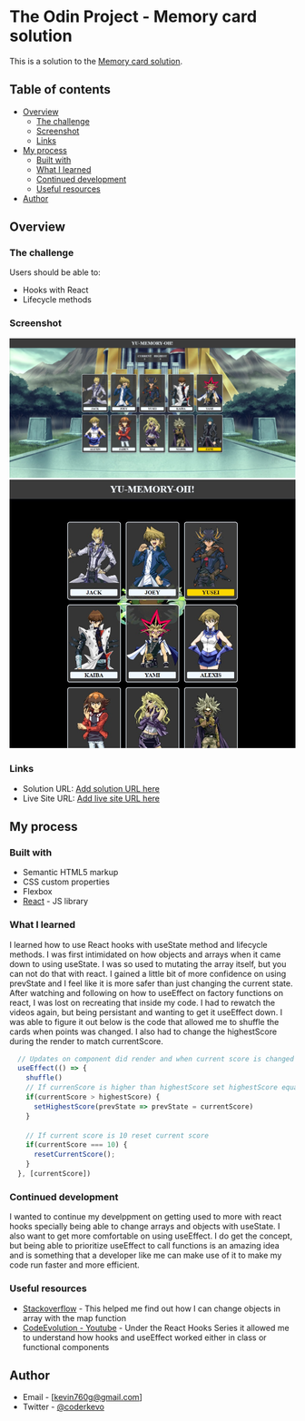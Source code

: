 # The Odin Project - Memory card solution

This is a solution to the [Memory card solution](https://www.theodinproject.com/lessons/node-path-javascript-memory-card). 

## Table of contents

- [Overview](#overview)
  - [The challenge](#the-challenge)
  - [Screenshot](#screenshot)
  - [Links](#links)
- [My process](#my-process)
  - [Built with](#built-with)
  - [What I learned](#what-i-learned)
  - [Continued development](#continued-development)
  - [Useful resources](#useful-resources)
- [Author](#author)



## Overview

### The challenge

Users should be able to:

- Hooks with React
- Lifecycle methods

### Screenshot

![](./screenshots/desktop.jpg)
![](./screenshots/desktop2.jpg)


### Links

- Solution URL: [Add solution URL here](https://your-solution-url.com)
- Live Site URL: [Add live site URL here](https://your-live-site-url.com)

## My process

### Built with

- Semantic HTML5 markup
- CSS custom properties
- Flexbox
- [React](https://reactjs.org/) - JS library


### What I learned

I learned how to use React hooks with useState method and lifecycle methods. I was first intimidated on how objects and arrays when it came down to using useState. I was so used to mutating the array itself, but you can not do that with react. I gained a little bit of more confidence on using prevState and I feel like it is more safer than just changing the current state. After watching and following on how to useEffect on factory functions on react, I was lost on recreating that inside my code. I had to rewatch the videos again, but being persistant and wanting to get it useEffect down. I was able to figure it out below is the code that allowed me to shuffle the cards when points was changed. I also had to change the highestScore during the render to match currentScore.




```js
  // Updates on component did render and when current score is changed to shuffle
  useEffect(() => {
    shuffle()
    // If currenScore is higher than highestScore set highestScore equal to currentScore
    if(currentScore > highestScore) {
      setHighestScore(prevState => prevState = currentScore)
    }

    // If current score is 10 reset current score
    if(currentScore === 10) {
      resetCurrentScore();
    }
  }, [currentScore])
```



### Continued development

I wanted to continue my develppment on getting used to more with react hooks specially being able to change arrays and objects with useState. I also want to get more comfortable on using useEffect. I do get the concept, but being able to prioritize useEffect to call functions is an amazing idea and is something that a developer like me can make use of it to make my code run faster and more efficient. 


### Useful resources

- [Stackoverflow](https://www.stackoverflow.com) - This helped me find out how I can change objects in array with the map function
- [CodeEvolution - Youtube](https://www.youtube.com/playlist?list=PLC3y8-rFHvwgg3vaYJgHGnModB54rxOk3) - Under the React Hooks Series it allowed me to understand how hooks and useEffect worked either in class or functional components



## Author

- Email - [kevin760g@gmail.com]
- Twitter - [@coderkevo](https://www.twitter.com/coderkevo)


